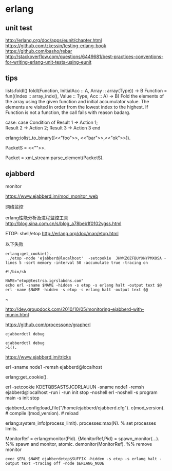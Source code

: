 erlang
=====


## unit test

http://erlang.org/doc/apps/eunit/chapter.html
https://github.com/zkessin/testing-erlang-book
https://github.com/basho/rebar
http://stackoverflow.com/questions/6449681/best-practices-conventions-for-writing-erlang-unit-tests-using-eunit

## tips

lists:foldl()
foldl(Function, InitialAcc :: A, Array :: array(Type)) -> B
Function =
    fun((Index :: array_indx(), Value :: Type, Acc :: A) -> B)
Fold the elements of the array using the given function and initial accumulator value. The elements are visited in order from the lowest index to the highest. If Function is not a function, the call fails with reason badarg.


case:
case Condition of
     Result 1 ->
           Action 1;      
     Result 2 ->
           Action 2;
     Result 3 ->
           Action 3
end

erlang:iolist_to_binary([<<"foo">>, <<"bar">>,<<"ok">>]).


PacketS = <<"<message from='agent_2_1@im03.tryudesk.com/217367430861347726128075512219489684885722420486696854608' to='customer_236_1@im03.tryudesk.com' type='chat'><received xmlns='urn:xmpp:receipts' id='UDESK_1_msg1463476286450'/></message>">>.

Packet = xml_stream:parse_element(PacketS).


## ejabberd

monitor

https://www.ejabberd.im/mod_monitor_web


网络监控

erlang性能分析及进程监控工具
http://blog.sina.com.cn/s/blog_a78beb1f0102vgss.html

ETOP:
shell/etop
http://erlang.org/doc/man/etop.html

以下失败
```
erlang:get_cookie().
 ./etop -node 'ejabberd@localhost'  -setcookie  JHWKZOZFBUYXNYPMXOSA -lines 5 -sort memory -interval 50 -accumulate true -tracing on
```

 ```
 #!/bin/sh

 NAME="etop@testrsa.igrslabdns.com"
 echo erl -sname $NAME -hidden -s etop -s erlang halt -output text $@
 erl -name $NAME -hidden -s etop -s erlang halt -output text $@
 ```
 ~                                             

http://dev.groupdock.com/2010/10/05/monitoring-ejabberd-with-munin.html

https://github.com/processone/grapherl

```
ejabberdctl debug

ejabberdctl debug
>i().

```

https://www.ejabberd.im/tricks

erl -sname node1 -remsh ejabberd@localhost

erlang:get_cookie().

erl -setcookie KDETQBSASTSJCDRLAUUN -sname node1 -remsh ejabberd@localhost -run i -run init stop -noshell
erl -noshell -s program main -s init stop


ejabberd_config:load_file("/home/ejabberd/ejabberd.cfg").
c(mod_version).  # compile
l(mod_version).  # reload

erlang:system_info(process_limit).
processes:max(N). % set processes limits.

MonitorRef = erlang:monitor(Pid).
{MonitorRef,Pid} = spawn_monitor(...). %% spawn and monitor, atomic.
demonitor(MonitorRef). %% remove monitor



`exec $ERL $NAME ejabberdetop$SUFFIX -hidden -s etop -s erlang halt -output
text -tracing off -node $ERLANG_NODE`
